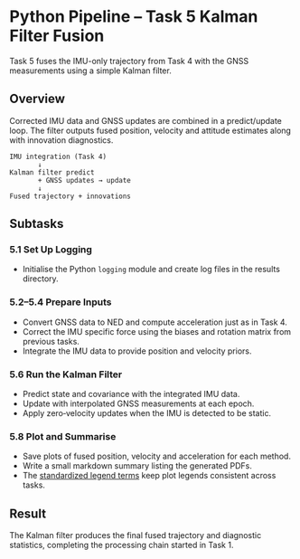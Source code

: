 # Python Pipeline – Task 5 Kalman Filter Fusion

Task 5 fuses the IMU-only trajectory from Task 4 with the GNSS measurements using a simple Kalman filter.

## Overview

Corrected IMU data and GNSS updates are combined in a predict/update loop.  The filter outputs fused position, velocity and attitude estimates along with innovation diagnostics.

```text
IMU integration (Task 4)
       ↓
Kalman filter predict
       + GNSS updates → update
       ↓
Fused trajectory + innovations
```

## Subtasks

### 5.1 Set Up Logging
- Initialise the Python `logging` module and create log files in the results directory.

### 5.2–5.4 Prepare Inputs
- Convert GNSS data to NED and compute acceleration just as in Task 4.
- Correct the IMU specific force using the biases and rotation matrix from previous tasks.
- Integrate the IMU data to provide position and velocity priors.

### 5.6 Run the Kalman Filter
- Predict state and covariance with the integrated IMU data.
- Update with interpolated GNSS measurements at each epoch.
- Apply zero‑velocity updates when the IMU is detected to be static.

### 5.8 Plot and Summarise
- Save plots of fused position, velocity and acceleration for each method.
- Write a small markdown summary listing the generated PDFs.
- The [standardized legend terms](../PlottingChecklist.md#standardized-legend-terms) keep plot legends consistent across tasks.

## Result

The Kalman filter produces the final fused trajectory and diagnostic statistics, completing the processing chain started in Task 1.
